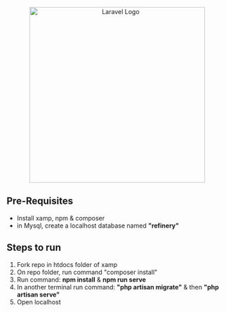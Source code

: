 <p align="center"><a href="https://laravel.com" target="_blank"><img src="https://raw.githubusercontent.com/laravel/art/master/logo-lockup/5%20SVG/2%20CMYK/1%20Full%20Color/laravel-logolockup-cmyk-red.svg" width="400" alt="Laravel Logo"></a></p>

## Pre-Requisites

- Install xamp, npm & composer
- in Mysql, create a localhost database named <b>"refinery"</b> 

## Steps to run

1) Fork repo in htdocs folder of xamp
2) On repo folder, run command "composer install"
3) Run command: <b>npm install</b> & <b>npm run serve</b>
4) In another terminal run command: <b>"php artisan migrate"</b> & then <b>"php artisan serve"</b>
5) Open localhost




